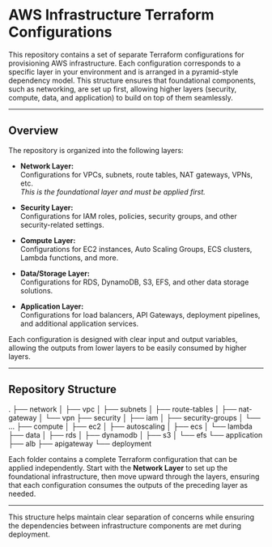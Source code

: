 # AWS Infrastructure Terraform Configurations

This repository contains a set of separate Terraform configurations for provisioning AWS infrastructure. Each configuration corresponds to a specific layer in your environment and is arranged in a pyramid-style dependency model. This structure ensures that foundational components, such as networking, are set up first, allowing higher layers (security, compute, data, and application) to build on top of them seamlessly.

---

## Overview

The repository is organized into the following layers:

- **Network Layer:**  
  Configurations for VPCs, subnets, route tables, NAT gateways, VPNs, etc.  
  *This is the foundational layer and must be applied first.*

- **Security Layer:**  
  Configurations for IAM roles, policies, security groups, and other security-related settings.

- **Compute Layer:**  
  Configurations for EC2 instances, Auto Scaling Groups, ECS clusters, Lambda functions, and more.

- **Data/Storage Layer:**  
  Configurations for RDS, DynamoDB, S3, EFS, and other data storage solutions.

- **Application Layer:**  
  Configurations for load balancers, API Gateways, deployment pipelines, and additional application services.

Each configuration is designed with clear input and output variables, allowing the outputs from lower layers to be easily consumed by higher layers.

---

## Repository Structure

.
├── network
│   ├── vpc
│   ├── subnets
│   ├── route-tables
│   ├── nat-gateway
│   └── vpn
├── security
│   ├── iam
│   ├── security-groups
│   └── ...
├── compute
│   ├── ec2
│   ├── autoscaling
│   ├── ecs
│   └── lambda
├── data
│   ├── rds
│   ├── dynamodb
│   ├── s3
│   └── efs
└── application
    ├── alb
    ├── apigateway
    └── deployment

Each folder contains a complete Terraform configuration that can be applied independently. Start with the **Network Layer** to set up the foundational infrastructure, then move upward through the layers, ensuring that each configuration consumes the outputs of the preceding layer as needed.

---

This structure helps maintain clear separation of concerns while ensuring the dependencies between infrastructure components are met during deployment.
